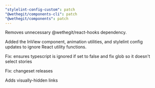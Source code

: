 ```yaml
---
"stylelint-config-custom": patch
"@wethegit/components-cli": patch
"@wethegit/components": patch
---
```


Removes unnecessary @wethegit/react-hooks dependency.

Added the InView component, animation utilities, and stylelint config updates to ignore React utility functions.

Fix: ensures typescript is ignored if set to false and fix glob so it doesn't select stories

Fix: changeset releases

Adds visually-hidden links
